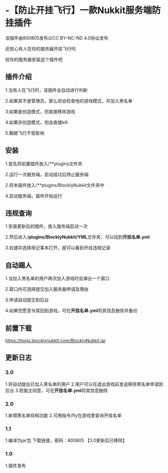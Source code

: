 # -【防止开挂飞行】一款Nukkit服务端防挂插件  
该插件由800805发布以CC BY-NC-ND 4.0协议发布    
  
还担心有人在你的服务器开挂飞行吗    
  
给你的服务器安装这个插件吧    


## 插件介绍

1.当有人在飞行时，该插件会自动进行判断

2.如果其不是管理员，那么将会检查他的游戏模式，并加入黑名单

3.如果是创造模式，则直接移除游戏

4.如果非创造模式，则会直接kill

5.鞘翅飞行不受影响

## 安装

1.首先将前置插件放入/**plugins文件夹

2.运行一次服务端，启动成功后停止服务端

2.将本插件放入/**plugins/BlocklyNukkit文件夹中

4.启动服务端，插件开始运行

## 违规查询

1.安装更新后的插件，放入服务端启动一次

2.然后进入/**plugins/BlocklyNukkit/YML**文件夹，可以找到**开挂名单.yml**

3.右键并选择用记事本打开，就可以看到开挂违规记录

## 自动踢人

1.当加入黑名单的用户再次加入游戏时会弹出一个窗口

2.窗口内可选择提交加入服务器申请及理由

3.申请自动提交到后台

4.如果您愿意令其回到游戏，可在**开挂名单.yml**将其信息删除并备份

## 前置下载
https://tools.blocklynukkit.com/BlocklyNukkit.jar

## 更新日志
### 3.0
1.将自动提出已加入黑名单的用户
2.用户可以在退出游戏前发送移除黑名单申请到后台
3.若服主同意，可在**开挂名单.yml**将其信息删除

### 2.0
1.新增黑名单存档功能
2.可用指令/fly在游戏里查询开挂名单

### 1.1
1.编译为jar包
下载链接，密码：800805
【3.0更新后已移除】

### 1.0
1.插件发布
